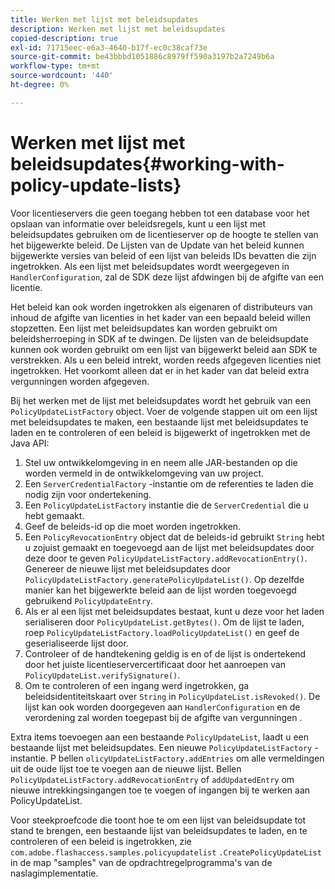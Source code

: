 ```yaml
---
title: Werken met lijst met beleidsupdates
description: Werken met lijst met beleidsupdates
copied-description: true
exl-id: 71715eec-e6a3-4640-b17f-ec0c38caf73e
source-git-commit: be43bbbd1051886c8979ff590a3197b2a7249b6a
workflow-type: tm+mt
source-wordcount: '440'
ht-degree: 0%

---
```


# Werken met lijst met beleidsupdates{#working-with-policy-update-lists}

Voor licentieservers die geen toegang hebben tot een database voor het opslaan van informatie over beleidsregels, kunt u een lijst met beleidsupdates gebruiken om de licentieserver op de hoogte te stellen van het bijgewerkte beleid. De Lijsten van de Update van het beleid kunnen bijgewerkte versies van beleid of een lijst van beleids IDs bevatten die zijn ingetrokken. Als een lijst met beleidsupdates wordt weergegeven in `HandlerConfiguration`, zal de SDK deze lijst afdwingen bij de afgifte van een licentie.

Het beleid kan ook worden ingetrokken als eigenaren of distributeurs van inhoud de afgifte van licenties in het kader van een bepaald beleid willen stopzetten. Een lijst met beleidsupdates kan worden gebruikt om beleidsherroeping in SDK af te dwingen. De lijsten van de beleidsupdate kunnen ook worden gebruikt om een lijst van bijgewerkt beleid aan SDK te verstrekken. Als u een beleid intrekt, worden reeds afgegeven licenties niet ingetrokken. Het voorkomt alleen dat er in het kader van dat beleid extra vergunningen worden afgegeven.

Bij het werken met de lijst met beleidsupdates wordt het gebruik van een `PolicyUpdateListFactory` object. Voer de volgende stappen uit om een lijst met beleidsupdates te maken, een bestaande lijst met beleidsupdates te laden en te controleren of een beleid is bijgewerkt of ingetrokken met de Java API:

1. Stel uw ontwikkelomgeving in en neem alle JAR-bestanden op die worden vermeld in de ontwikkelomgeving van uw project.
1. Een `ServerCredentialFactory` -instantie om de referenties te laden die nodig zijn voor ondertekening.
1. Een `PolicyUpdateListFactory` instantie die de `ServerCredential` die u hebt gemaakt.
1. Geef de beleids-id op die moet worden ingetrokken.
1. Een `PolicyRevocationEntry` object dat de beleids-id gebruikt `String` hebt u zojuist gemaakt en toegevoegd aan de lijst met beleidsupdates door deze door te geven `PolicyUpdateListFactory.addRevocationEntry()`. Genereer de nieuwe lijst met beleidsupdates door `PolicyUpdateListFactory.generatePolicyUpdateList()`. Op dezelfde manier kan het bijgewerkte beleid aan de lijst worden toegevoegd gebruikend `PolicyUpdateEntry`.
1. Als er al een lijst met beleidsupdates bestaat, kunt u deze voor het laden serialiseren door `PolicyUpdateList.getBytes()`. Om de lijst te laden, roep `PolicyUpdateListFactory.loadPolicyUpdateList()` en geef de geserialiseerde lijst door.
1. Controleer of de handtekening geldig is en of de lijst is ondertekend door het juiste licentieservercertificaat door het aanroepen van `PolicyUpdateList.verifySignature()`.
1. Om te controleren of een ingang werd ingetrokken, ga beleidsidentiteitskaart over `String` in `PolicyUpdateList.isRevoked()`. De lijst kan ook worden doorgegeven aan `HandlerConfiguration` en de verordening zal worden toegepast bij de afgifte van vergunningen .

Extra items toevoegen aan een bestaande `PolicyUpdateList`, laadt u een bestaande lijst met beleidsupdates. Een nieuwe `PolicyUpdateListFactory` -instantie. P bellen `olicyUpdateListFactory.addEntries` om alle vermeldingen uit de oude lijst toe te voegen aan de nieuwe lijst. Bellen `PolicyUpdateListFactory.addRevocationEntry` of `addUpdatedEntry` om nieuwe intrekkingsingangen toe te voegen of ingangen bij te werken aan PolicyUpdateList.

Voor steekproefcode die toont hoe te om een lijst van beleidsupdate tot stand te brengen, een bestaande lijst van beleidsupdates te laden, en te controleren of een beleid is ingetrokken, zie `com.adobe.flashaccess.samples.policyupdatelist` `.CreatePolicyUpdateList` in de map &quot;samples&quot; van de opdrachtregelprogramma&#39;s van de naslagimplementatie.
